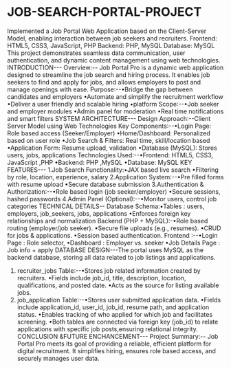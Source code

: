 # JOB-SEARCH-PORTAL-PROJECT
 Implemented a Job Portal Web Application based on the Client-Server Model, enabling interaction between job seekers and recruiters.  Frontend: HTML5, CSS3, JavaScript, PHP Backend: PHP, MySQL Database: MySQL This project demonstrates seamless data communication, user authentication, and dynamic content management using web technologies.
INTRODUCTION---
Overview:-- Job Portal Pro is a dynamic web application designed to streamline the job
search and hiring process. It enables job seekers to find and apply for jobs, and
allows employers to post and manage openings with ease.
Purpose:--•Bridge the gap between candidates and employers
                     •Automate and simplify the recruitment workflow
                     •Deliver a user friendly and scalable hiring
                     •platform
Scope:--•Job seeker and employer modules
                •Admin panel for moderation
                •Real time notifications and smart filters
SYSTEM ARCHITECTURE---
Design Approach:--Client Server Model using Web Technologies
Key Components:--•Login Page: Role based access (Seeker/Employer)
                                       •Home/Dashboard: Personalized based on user role
                                       •Job Search & Filters: Real time, skill/location based
                                       •Application Form: Resume upload, validation
                                       •Database (MySQL): Stores users, jobs, applications
Technologies Used:--•Frontend: HTML5, CSS3, JavaScript ,PHP
                                         •Backend: PHP ,MySQL
                                         •Database: MySQL
KEY FEATURES---
1.Job Search Functionality:•JAX based live search
                                                         •Filtering by role, location, experience, salary
2.Application System:--•Pre filled forms with resume upload
                                                •Secure database submission
3.Authentication & Authorization:--•Role based login (job seeker/employer)
                                                                          •Secure sessions, hashed passwords
4.Admin Panel (Optional):--•Monitor users, control job categories
TECHNICAL DETAILS--
Database Schema:•Tables : users, employers, job_seekers, jobs, applications
                                    •Enforces foreign key relationships and normalization
Backend (PHP + MySQL):-•Role based routing (employer/job seeker).
                                                     •Secure file uploads (e.g., resumes).
                                                     •CRUD for jobs & applications.
                                                     •Session based authentication.
Frontend :--•Login Page : Role selector,
                        •Dashboard : Employer vs. seeker
                        •Job Details Page : Job info + apply
DATABASE DESIGN---The portal uses MySQL as the backend database, storing all data related to job listings and applications.
1. recruiter_jobs Table:--•Stores job related information created by recruiters.
                                                  •Fields include job_id, title, description, location, qualifications, and posted date.
                                                  •Acts as the source for listing available jobs.
2. job_application Table:--•Stores user submitted application data.
                                                    •Fields include application_id, user_id, job_id, resume path, and application status.
                                                    •Enables tracking of who applied for which job and facilitates screening.
                                                     •Both tables are connected via foreign key (job_id) to relate applications with specific job posts,ensuring relational integrity.
CONCLUSION &FUTURE ENCHANCEMENT---
Project Summary:-- Job Portal Pro meets its goal of providing a reliable, efficient platform for digital
recruitment. It simplifies hiring, ensures role based access, and securely manages
user data.
